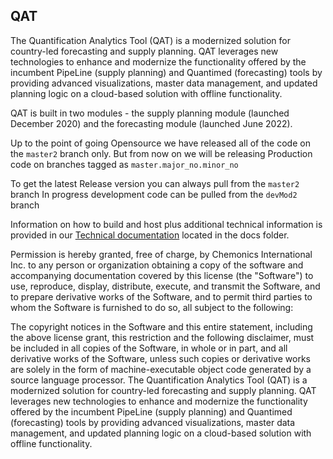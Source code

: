 
## QAT

The Quantification Analytics Tool (QAT) is a modernized solution for country-led forecasting and supply planning. QAT leverages new technologies to enhance and modernize the functionality offered by the incumbent PipeLine (supply planning) and Quantimed (forecasting) tools by providing advanced visualizations, master data management, and updated planning logic on a cloud-based solution with offline functionality.

QAT is built in two modules - the supply planning module (launched December 2020) and the forecasting module (launched June 2022). 

Up to the point of going Opensource we have released all of the code on the `master2` branch only. But from now on we will be releasing Production code on branches tagged as `master.major_no.minor_no`

To get the latest Release version you can always pull from the `master2` branch
In progress development code can be pulled from the `devMod2` branch

Information on how to build and host plus additional technical information is provided in our [Technical documentation](https://github.com/HSS-FASP-Team/fasp-api/blob/master2/docs/QAT-technical-manual.md) located in the docs folder. 

Permission is hereby granted, free of charge, by Chemonics International Inc. to any person or organization obtaining a copy of the software and accompanying documentation covered by this license (the "Software") to use, reproduce, display, distribute, execute, and transmit the Software, and to prepare derivative works of the Software, and to permit third parties to whom the Software is furnished to do so, all subject to the following:
 
The copyright notices in the Software and this entire statement, including the above license grant, this restriction and the following disclaimer, must be included in all copies of the Software, in whole or in part, and all derivative works of the Software, unless such copies or derivative works are solely in the form of machine-executable object code generated by a source language processor.
The Quantification Analytics Tool (QAT) is a modernized solution for country-led forecasting and supply planning. QAT leverages new technologies to enhance and modernize the functionality offered by the incumbent PipeLine (supply planning) and Quantimed (forecasting) tools by providing advanced visualizations, master data management, and updated planning logic on a cloud-based solution with offline functionality.
